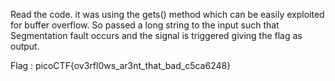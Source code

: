Read the code. it was using the gets() method which can be easily exploited for buffer overflow. So passed a long string to the input such that Segmentation fault occurs and the signal is triggered giving the flag as output.

Flag : picoCTF{ov3rfl0ws_ar3nt_that_bad_c5ca6248}
